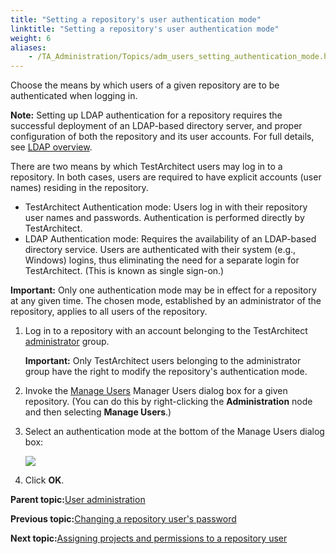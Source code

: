 ```yaml
--- 
title: "Setting a repository's user authentication mode"
linktitle: "Setting a repository's user authentication mode"
weight: 6
aliases: 
    - /TA_Administration/Topics/adm_users_setting_authentication_mode.html
---
```


Choose the means by which users of a given repository are to be authenticated when logging in.

**Note:** Setting up LDAP authentication for a repository requires the successful deployment of an LDAP-based directory server, and proper configuration of both the repository and its user accounts. For full details, see [LDAP overview](/TA_Help/Topics/ug_LDAP_overview.html).

There are two means by which TestArchitect users may log in to a repository. In both cases, users are required to have explicit accounts \(user names\) residing in the repository.

-   TestArchitect Authentication mode: Users log in with their repository user names and passwords. Authentication is performed directly by TestArchitect.
-   LDAP Authentication mode: Requires the availability of an LDAP-based directory service. Users are authenticated with their system \(e.g., Windows\) logins, thus eliminating the need for a separate login for TestArchitect. \(This is known as single sign-on.\)

**Important:** Only one authentication mode may be in effect for a repository at any given time. The chosen mode, established by an administrator of the repository, applies to all users of the repository.

1.  Log in to a repository with an account belonging to the TestArchitect [administrator](User_administration.html) group.

    **Important:** Only TestArchitect users belonging to the administrator group have the right to modify the repository's authentication mode.

2.  Invoke the [Manage Users](/images//Images/TA_Administration/Topics/adm_users_invoking_Manage_Users.html) Manager Users dialog box for a given repository. \(You can do this by right-clicking the **Administration** node and then selecting **Manage Users**.\)

3.  Select an authentication mode at the bottom of the Manage Users dialog box:

    ![](/images//Images/Manage_users_dlg.png)

4.  Click **OK**.


**Parent topic:**[User administration](/TA_Administration/Topics/User_administration.html)

**Previous topic:**[Changing a repository user's password](/TA_Administration/Topics/adm_users_changing_password.html)

**Next topic:**[Assigning projects and permissions to a repository user](/TA_Administration/Topics/adm_users_assigning_repositories.html)

